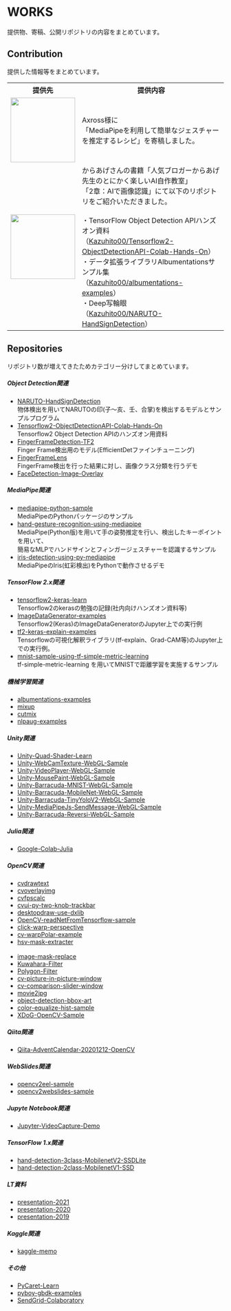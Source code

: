 # WORKS
提供物、寄稿、公開リポジトリの内容をまとめています。

## Contribution
提供した情報等をまとめています。

<table>
    <tr>
        <th>
            提供先
        </th>
        <th>
            提供内容
        </th>
    </tr>
    <tr>
        <td>
            <a href="https://axross-recipe.com/recipes/136"><img src="https://user-images.githubusercontent.com/37477845/110350460-16634480-8077-11eb-8f12-91281d76af13.jpg" width="150px"></a>
        </td>
        <td>
            Axross様に<br>
            「MediaPipeを利用して簡単なジェスチャーを推定するレシピ」を寄稿しました。
        </td>
    </tr>
    <tr>
        <td>
            <a href="https://amzn.to/3v5eEd7"><img src="https://user-images.githubusercontent.com/37477845/110343784-2f1c2c00-8070-11eb-91c5-ef8bdc5ae738.jpg" width="150px"></a>
        </td>
        <td>
             からあげさんの書籍「人気ブロガーからあげ先生のとにかく楽しいAI自作教室」<br>
            「2章：AIで画像認識」にて以下のリポジトリをご紹介いただきました。<br><br>
            ・TensorFlow Object Detection APIハンズオン資料<br>
            （<a href="https://github.com/Kazuhito00/Tensorflow2-ObjectDetectionAPI-Colab-Hands-On">Kazuhito00/Tensorflow2-ObjectDetectionAPI-Colab-Hands-On</a>）<br>
            ・データ拡張ライブラリAlbumentationsサンプル集<br>
            （<a href="https://github.com/Kazuhito00/albumentations-examples">Kazuhito00/albumentations-examples</a>）<br>
            ・Deep写輪眼<br>
            （<a href="https://github.com/Kazuhito00/NARUTO-HandSignDetection">Kazuhito00/NARUTO-HandSignDetection</a>）<br>
        </td>
    </tr>
</table>

## Repositories
リポジトリ数が増えてきたためカテゴリー分けしてまとめています。

##### Object Detection関連
* [NARUTO-HandSignDetection](https://github.com/Kazuhito00/NARUTO-HandSignDetection)<br>物体検出を用いてNARUTOの印(子～亥、壬、合掌)を検出するモデルとサンプルプログラム
* [Tensorflow2-ObjectDetectionAPI-Colab-Hands-On](https://github.com/Kazuhito00/Tensorflow2-ObjectDetectionAPI-Colab-Hands-On)<br>Tensorflow2 Object Detection APIのハンズオン用資料
* [FingerFrameDetection-TF2](https://github.com/Kazuhito00/FingerFrameDetection-TF2)<br>Finger Frame検出用のモデル(EfficientDetファインチューニング)
* [FingerFrameLens](https://github.com/Kazuhito00/FingerFrameLens)<br>FingerFrame検出を行った結果に対し、画像クラス分類を行うデモ
* [FaceDetection-Image-Overlay](https://github.com/Kazuhito00/FaceDetection-Image-Overlay)<br>

##### MediaPipe関連
* [mediapipe-python-sample](https://github.com/Kazuhito00/mediapipe-python-sample)<br>MediaPipeのPythonパッケージのサンプル
* [hand-gesture-recognition-using-mediapipe](https://github.com/Kazuhito00/hand-gesture-recognition-using-mediapipe)<br>MediaPipe(Python版)を用いて手の姿勢推定を行い、検出したキーポイントを用いて、<br>簡易なMLPでハンドサインとフィンガージェスチャーを認識するサンプル
* [iris-detection-using-py-mediapipe](https://github.com/Kazuhito00/iris-detection-using-py-mediapipe)<br>MediaPipeのIris(虹彩検出)をPythonで動作させるデモ

##### TensorFlow 2.x関連
* [tensorflow2-keras-learn](https://github.com/Kazuhito00/tensorflow2-keras-learn)<br>Tensorflow2のkerasの勉強の記録(社内向けハンズオン資料等)
* [ImageDataGenerator-examples](https://github.com/Kazuhito00/ImageDataGenerator-examples)<br>Tensorflow2(Keras)のImageDataGeneratorのJupyter上での実行例
* [tf2-keras-explain-examples](https://github.com/Kazuhito00/tf2-keras-explain-examples)<br>Tensorflowの可視化解釈ライブラリ(tf-explain、Grad-CAM等)のJupyter上での実行例。
* [mnist-sample-using-tf-simple-metric-learning](https://github.com/Kazuhito00/mnist-sample-using-tf-simple-metric-learning)<br>tf-simple-metric-learning を用いてMNISTで距離学習を実施するサンプル

##### 機械学習関連
* [albumentations-examples](https://github.com/Kazuhito00/albumentations-examples)<br>
* [mixup](https://github.com/Kazuhito00/mixup)<br>
* [cutmix](https://github.com/Kazuhito00/cutmix)<br>
* [nlpaug-examples](https://github.com/Kazuhito00/nlpaug-examples)<br>

##### Unity関連
* [Unity-Quad-Shader-Learn](https://github.com/Kazuhito00/Unity-Quad-Shader-Learn)<br>
* [Unity-WebCamTexture-WebGL-Sample](https://github.com/Kazuhito00/Unity-WebCamTexture-WebGL-Sample)<br>
* [Unity-VideoPlayer-WebGL-Sample](https://github.com/Kazuhito00/Unity-VideoPlayer-WebGL-Sample)<br>
* [Unity-MousePaint-WebGL-Sample](https://github.com/Kazuhito00/Unity-MousePaint-WebGL-Sample)<br>
* [Unity-Barracuda-MNIST-WebGL-Sample](https://github.com/Kazuhito00/Unity-Barracuda-MNIST-WebGL-Sample)<br>
* [Unity-Barracuda-MobileNet-WebGL-Sample](https://github.com/Kazuhito00/Unity-Barracuda-MobileNet-WebGL-Sample)<br>
* [Unity-Barracuda-TinyYoloV2-WebGL-Sample](https://github.com/Kazuhito00/Unity-Barracuda-TinyYoloV2-WebGL-Sample)<br>
* [Unity-MediaPipeJs-SendMessage-WebGL-Sample](https://github.com/Kazuhito00/Unity-MediaPipeJs-SendMessage-WebGL-Sample)<br>
* [Unity-Barracuda-Reversi-WebGL-Sample](https://github.com/Kazuhito00/Unity-Barracuda-Reversi-WebGL-Sample)<br>

##### Julia関連
* [Google-Colab-Julia](https://github.com/Kazuhito00/Google-Colab-Julia)<br>

##### OpenCV関連
* [cvdrawtext](https://github.com/Kazuhito00/cvdrawtext)<br>
* [cvoverlayimg](https://github.com/Kazuhito00/cvoverlayimg)<br>
* [cvfpscalc](https://github.com/Kazuhito00/cvfpscalc)<br>
* [cvui-py-two-knob-trackbar](https://github.com/Kazuhito00/cvui-py-two-knob-trackbar)<br>
* [desktopdraw-use-dxlib](https://github.com/Kazuhito00/desktopdraw-use-dxlib)<br>
* [OpenCV-readNetFromTensorflow-sample](https://github.com/Kazuhito00/OpenCV-readNetFromTensorflow-sample)<br>
* [click-warp-perspective](https://github.com/Kazuhito00/click-warp-perspective)<br>
* [cv-warpPolar-example](https://github.com/Kazuhito00/cv-warpPolar-example)<br>
* [hsv-mask-extracter](https://github.com/Kazuhito00/hsv-mask-extracter)<br><br>
* [image-mask-replace](https://github.com/Kazuhito00/image-mask-replace)<br>
* [Kuwahara-Filter](https://github.com/Kazuhito00/Kuwahara-Filter)<br>
* [Polygon-Filter](https://github.com/Kazuhito00/Polygon-Filter)<br>
* [cv-picture-in-picture-window](https://github.com/Kazuhito00/cv-picture-in-picture-window)<br>
* [cv-comparison-slider-window](https://github.com/Kazuhito00/cv-comparison-slider-window)<br>
* [movie2jpg](https://github.com/Kazuhito00/movie2jpg)<br>
* [object-detection-bbox-art](https://github.com/Kazuhito00/object-detection-bbox-art)<br>
* [color-equalize-hist-sample](https://github.com/Kazuhito00/color-equalize-hist-sample)<br>
* [XDoG-OpenCV-Sample](https://github.com/Kazuhito00/XDoG-OpenCV-Sample)<br>

##### Qiita関連
* [Qiita-AdventCalendar-20201212-OpenCV](https://github.com/Kazuhito00/Qiita-AdventCalendar-20201212-OpenCV)<br>

##### WebSlides関連
* [opencv2eel-sample](https://github.com/Kazuhito00/opencv2eel-sample)<br>
* [opencv2webslides-sample](https://github.com/Kazuhito00/opencv2webslides-sample)<br>

##### Jupyte Notebook関連
* [Jupyter-VideoCapture-Demo](https://github.com/Kazuhito00/Jupyter-VideoCapture-Demo)<br>

##### TensorFlow 1.x関連
* [hand-detection-3class-MobilenetV2-SSDLite](https://github.com/Kazuhito00/hand-detection-3class-MobilenetV2-SSDLite)<br>
* [hand-detection-2class-MobilenetV1-SSD](https://github.com/Kazuhito00/hand-detection-2class-MobilenetV1-SSD)<br>

##### LT資料
* [presentation-2021](https://github.com/Kazuhito00/presentation-2021)<br>
* [presentation-2020](https://github.com/Kazuhito00/presentation-2020)<br>
* [presentation-2019](https://github.com/Kazuhito00/presentation-2019)<br>

##### Kaggle関連
* [kaggle-memo](https://github.com/Kazuhito00/kaggle-memo)<br>

##### その他
* [PyCaret-Learn](https://github.com/Kazuhito00/PyCaret-Learn)<br>
* [pyboy-gbdk-examples](https://github.com/Kazuhito00/pyboy-gbdk-examples)<br>
* [SendGrid-Colaboratory](https://github.com/Kazuhito00/SendGrid-Colaboratory)<br>

<!--
|01：3連通信リング|02：和風 黒円|
:---:|:---:
|![01](https://user-images.githubusercontent.com/37477845/75368668-6ad0d180-5905-11ea-93c0-635ba29a2a05.gif)|![02](https://user-images.githubusercontent.com/37477845/75368708-77edc080-5905-11ea-9c11-f80373aa9ec2.gif)|
-->
